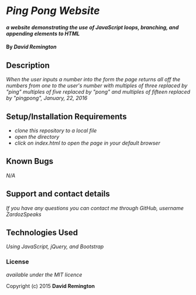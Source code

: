 # _Ping Pong Website_

#### _a website demonstrating the use of JavaScript loops, branching, and appending elements to HTML_

#### By _**David Remington**_

## Description

_When the user inputs a number into the form the page returns all off the numbers from one to the user's number with multiples of three replaced by "ping" multiples of five replaced by "pong" and multiples of fifteen replaced by "pingpong", January, 22, 2016_

## Setup/Installation Requirements

* _clone this repository to a local file_
* _open the directory_
* _click on index.html to open the page in your default browser_


## Known Bugs

_N/A_

## Support and contact details

_If you have any questions you can contact me through GitHub, username ZardozSpeaks_

## Technologies Used

_Using JavaScript, jQuery, and Bootstrap_

### License

*available under the MIT licence*

Copyright (c) 2015 **David Remington**
